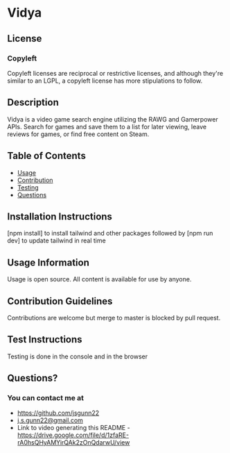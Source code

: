 # Vidya

## License

### Copyleft

Copyleft licenses are reciprocal or restrictive licenses, and although they're similar to an LGPL, a copyleft license has more stipulations to follow.

## Description

Vidya is a video game search engine utilizing the RAWG and Gamerpower APIs. Search for games and save them to a list for later viewing, leave reviews for games, or find free content on Steam.

## Table of Contents

- [Usage](#usage-information)
- [Contribution](#contribution-guidelines)
- [Testing](#test-instructions)
- [Questions](#questions)

## Installation Instructions

[npm install] to install tailwind and other packages followed by [npm run dev] to update tailwind in real time

## Usage Information

Usage is open source. All content is available for use by anyone.

## Contribution Guidelines

Contributions are welcome but merge to master is blocked by pull request.

## Test Instructions

Testing is done in the console and in the browser

## Questions?

### You can contact me at

- https://github.com/jsgunn22
- j.s.gunn22@gmail.com
- Link to video generating this README - https://drive.google.com/file/d/1zfaRE-rA0hsQHyAMYirQAk2zOnQdarwU/view
